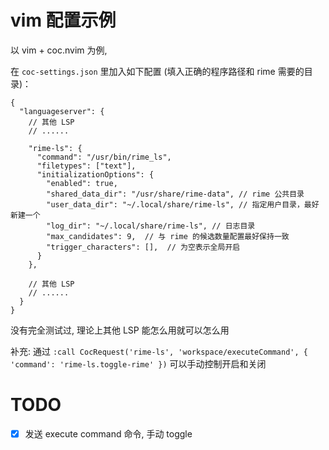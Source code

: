 
# vim 配置示例

以 vim + coc.nvim 为例,

在 `coc-settings.json` 里加入如下配置 (填入正确的程序路径和 rime 需要的目录)：

```jsonc
{
  "languageserver": {
    // 其他 LSP
    // ......

    "rime-ls": {
      "command": "/usr/bin/rime_ls",
      "filetypes": ["text"],
      "initializationOptions": {
        "enabled": true,
        "shared_data_dir": "/usr/share/rime-data", // rime 公共目录
        "user_data_dir": "~/.local/share/rime-ls", // 指定用户目录，最好新建一个
        "log_dir": "~/.local/share/rime-ls", // 日志目录
        "max_candidates": 9,  // 与 rime 的候选数量配置最好保持一致
        "trigger_characters": [],  // 为空表示全局开启
      }
    },

    // 其他 LSP
    // ......
  }
}
```

没有完全测试过, 理论上其他 LSP 能怎么用就可以怎么用

补充: 通过 `:call CocRequest('rime-ls', 'workspace/executeCommand', { 'command': 'rime-ls.toggle-rime' })`
可以手动控制开启和关闭

# TODO

- [x] 发送 execute command 命令, 手动 toggle


